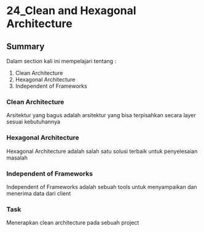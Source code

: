 # 24_Clean and Hexagonal Architecture

## Summary
Dalam section kali ini mempelajari tentang :
1. Clean Architecture
2. Hexagonal Architecture
3. Independent of Frameworks

### Clean Architecture
Arsitektur yang bagus adalah arsitektur yang bisa terpisahkan secara layer sesuai kebutuhannya

### Hexagonal Architecture
Hexagonal Architecture adalah salah satu solusi terbaik untuk penyelesaian masalah

### Independent of Frameworks
Independent of Frameworks adalah sebuah tools untuk menyampaikan dan menerima data dari client

### Task 
Menerapkan clean architecture pada sebuah project